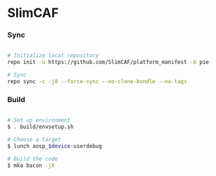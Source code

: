 # SlimCAF #

### Sync ###

```bash

# Initialize local repository
repo init -u https://github.com/SlimCAF/platform_manifest -b pie

# Sync
repo sync -c -j8 --force-sync --no-clone-bundle --no-tags
```

### Build ###

```bash

# Set up environment
$ . build/envsetup.sh

# Choose a target
$ lunch aosp_$device-userdebug

# Build the code
$ mka bacon -jX
```

